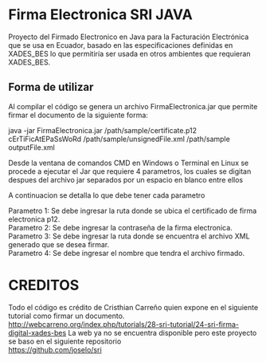 # Firma Electronica SRI JAVA

Proyecto del Firmado Electronico en Java para la Facturación Electrónica que se usa en Ecuador, basado en las especificaciones definidas en XADES_BES lo que permitiría ser usada en otros ambientes que requieran XADES_BES.

## Forma de utilizar

Al compilar el código se genera un archivo FirmaElectronica.jar que permite firmar el documento de la siguiente forma:

java -jar FirmaElectronica.jar /path/sample/certificate.p12 cErTiFicAtEPaSsWoRd /path/sample/unsignedFile.xml /path/sample outputFile.xml

Desde la ventana de comandos CMD en Windows o Terminal en Linux se procede a ejecutar el Jar que requiere 4 parametros, los cuales se digitan despues del archivo jar separados por un espacio en blanco entre ellos <br />

A continuacion se detalla lo que debe tener cada parametro<br />

Parametro 1: Se debe ingresar la ruta donde se ubica el certificado de firma electronica p12. <br />
Parametro 2: Se debe ingresar la contraseña de la firma electronica. <br />
Parametro 3: Se debe ingresar la ruta donde se encuentra el archivo XML generado que se desea firmar. <br />
Parametro 4: Se debe ingresar el nombre que tendra el archivo firmado. <br />

# CREDITOS

Todo el código es crédito de Cristhian Carreño quien expone en el siguiente tutorial como firmar un documento. <br />
http://webcarreno.org/index.php/tutorials/28-sri-tutorial/24-sri-firma-digital-xades-bes
La web ya no se encuentra disponible pero este proyecto se baso en el siguiente repositorio <br />
https://github.com/joselo/sri



